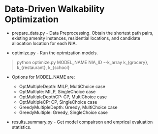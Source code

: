 # Data-Driven Walkability Optimization

* prepare_data.py - Data Preprocessing. Obtain the shortest path pairs, existing amenity instances, residential locations, and candidate allocation location for each NIA.

* optimize.py - Run the optmization models.
>  python optimize.py MODEL_NAME NIA_ID --k_array k_{grocery}, k_{restaurant}, k_{school}
>  
  * Options for MODEL_NAME are:
    * OptMultipleDepth: MILP, MultiChoice case
    * OptMultiple: MILP, SingleChoice case
    * OptMultipleDepthCP: CP, MultiChoice case
    * OptMultipleCP: CP, SingleChoice case
    * GreedyMultipleDepth: Greedy, MultiChoice case
    * GreedyMultiple: Greedy, SingleChoice case

* results_summary.py - Get model compairson and emprical evaluation statistics.

